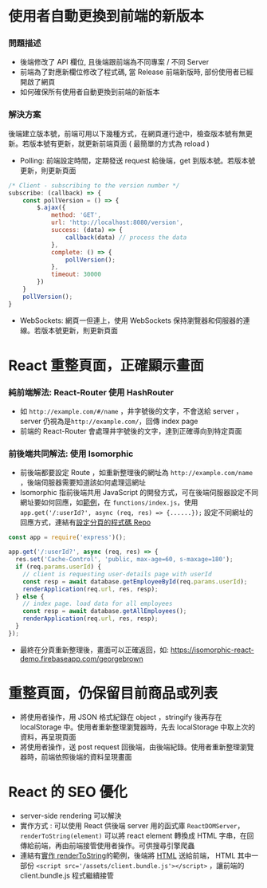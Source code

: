 # 使用者自動更換到前端的新版本

### 問題描述
- 後端修改了 API 欄位, 且後端跟前端為不同專案 / 不同 Server
- 前端為了對應新欄位修改了程式碼, 當 Release 前端新版時, 部份使用者已經開啟了網頁
- 如何確保所有使用者自動更換到前端的新版本
### 解決方案  
後端建立版本號，前端可用以下幾種方式，在網頁運行途中，檢查版本號有無更新。若版本號有更新，就更新前端頁面 ( 最簡單的方式為 reload )
- Polling: 前端設定時間，定期發送 request 給後端，get 到版本號。若版本號更新，則更新頁面
```js
/* Client - subscribing to the version number */
subscribe: (callback) => {
    const pollVersion = () => {
        $.ajax({
            method: 'GET',
            url: 'http://localhost:8080/version', 
            success: (data) => {
                callback(data) // process the data
            },
            complete: () => {
                pollVersion();
            },
            timeout: 30000
        })
    }
    pollVersion();
}
```
- WebSockets: 網頁一但連上，使用 WebSockets 保持瀏覽器和伺服器的連線。若版本號更新，則更新頁面

# React 重整頁面，正確顯示畫面 

### 純前端解法: React-Router 使用 HashRouter
- 如 ```http://example.com/#/name``` ，井字號後的文字，不會送給 server ，server 仍視為是```http://example.com/```，回傳 index page
- 前端的 React-Router 會處理井字號後的文字，達到正確導向到特定頁面
### 前後端共同解法: 使用 Isomorphic
- 前後端都要設定 Route ，如重新整理後的網址為 ```http://example.com/name``` ，後端伺服器需要知道該如何處理這網址
- Isomorphic 指前後端共用 JavaScript 的開發方式，可在後端伺服器設定不同網址要如何回應，如[範例](https://isomorphic-react-demo.firebaseapp.com/georgebrown)，在 ```functions/index.js```，使用 ```app.get('/:userId?', async (req, res) => {......});``` 設定不同網址的回應方式，連結有[設定分頁的程式碼 Repo](https://github.com/andy770921/isomorphic-react-demo/blob/master/functions/index.js)

```js
const app = require('express')();

app.get('/:userId?', async (req, res) => {
  res.set('Cache-Control', 'public, max-age=60, s-maxage=180');
  if (req.params.userId) {
    // client is requesting user-details page with userId
    const resp = await database.getEmployeeById(req.params.userId);
    renderApplication(req.url, res, resp);
  } else {
    // index page. load data for all employees
    const resp = await database.getAllEmployees();
    renderApplication(req.url, res, resp);
  }
});
```
- 最終在分頁重新整理後，畫面可以正確返回，如: https://isomorphic-react-demo.firebaseapp.com/georgebrown

# 重整頁面，仍保留目前商品或列表
- 將使用者操作，用 JSON 格式紀錄在 object ，stringify 後再存在 localStorage 中。使用者重新整理瀏覽器時，先去 localStorage 中取上次的資料，再呈現頁面
- 將使用者操作，送 post request 回後端，由後端紀錄。使用者重新整理瀏覽器時，前端依照後端的資料呈現畫面
# React 的 SEO 優化
- server-side rendering 可以解決
- 實作方式 : 可以使用 React 供後端 server 用的函式庫 ```ReactDOMServer```，``` renderToString(element)``` 可以將 react element 轉換成 HTML 字串，在回傳給前端，再由前端接管使用者操作。可供搜尋引擎爬蟲
- 連結有[實作 renderToString](https://github.com/andy770921/isomorphic-react-demo/blob/master/functions/index.js)的範例，後端將 [HTML](https://github.com/andy770921/isomorphic-react-demo/blob/master/functions/template.js) 送給前端， HTML 其中一部份 ```<script src='/assets/client.bundle.js'></script>``` ，讓前端的 client.bundle.js 程式繼續接管



